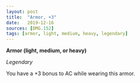 ```yaml
---
layout: post
title:  "Armor, +3"
date:   2019-12-16
sources: [DMG.152]
tags: [armor, light, medium, heavy, legendary]
---
```


**Armor (light, medium, or heavy)**

*Legendary*

You have a +3 bonus to AC while wearing this armor.